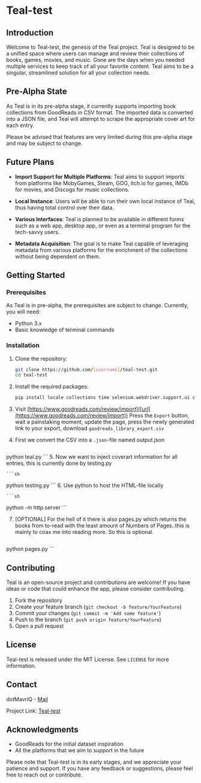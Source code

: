 # Teal-test

## Introduction

Welcome to Teal-test, the genesis of the Teal project. Teal is designed to be a unified space where users can manage and review their collections of books, games, movies, and music. Gone are the days when you needed multiple services to keep track of all your favorite content. Teal aims to be a singular, streamlined solution for all your collection needs.

## Pre-Alpha State

As Teal is in its pre-alpha stage, it currently supports importing book collections from GoodReads in CSV format. The imported data is converted into a JSON file, and Teal will attempt to scrape the appropriate cover art for each entry.

Please be advised that features are very limited during this pre-alpha stage and may be subject to change.

## Future Plans

- **Import Support for Multiple Platforms**: Teal aims to support imports from platforms like MobyGames, Steam, GOG, itch.io for games, IMDb for movies, and Discogs for music collections.

- **Local Instance**: Users will be able to run their own local instance of Teal, thus having total control over their data.

- **Various Interfaces**: Teal is planned to be available in different forms such as a web app, desktop app, or even as a terminal program for the tech-savvy users.

- **Metadata Acquisition**: The goal is to make Teal capable of leveraging metadata from various platforms for the enrichment of the collections without being dependent on them.

## Getting Started

### Prerequisites

As Teal is in pre-alpha, the prerequisites are subject to change. Currently, you will need:

- Python 3.x
- Basic knowledge of terminal commands

### Installation

1. Clone the repository:
    ```sh
    git clone https://github.com/[username]/teal-test.git
    cd teal-test
    ```

2. Install the required packages:
    ```sh
    pip install locale collections time selenium.webdriver.support.ui csv json selenium selenium.webdriver.support os ast selenium.webdriver.common.by bs4
    ```

3. Visit [https://www.goodreads.com/review/import]([url](https://www.goodreads.com/review/import))
Press the `Export` button, wait a painstaking moment, update the page, press the newly generated link to your export, download `goodreads_library_export.csv`

4. First we convert the CSV into a `.json`-file named output.json
    ```sh
python teal.py
    ```
5. Now we want to inject coverart information for all entries, this is currently done by testing.py

    ```sh
python testing.py
    ```
6. Use python to host the HTML-file locally 

    ```sh
python -m http.server
    ```
    
7. [OPTIONAL] For the hell of it there is also pages.py which returns the books from to-read with the least amount of Numbers of Pages..this is mainly to coax me into reading more. So this is optional.

    ```sh
python pages.py
    ```
    

## Contributing

Teal is an open-source project and contributions are welcome! If you have ideas or code that could enhance the app, please consider contributing.

1. Fork the repository
2. Create your feature branch (`git checkout -b feature/YourFeature`)
3. Commit your changes (`git commit -m 'Add some feature'`)
4. Push to the branch (`git push origin feature/YourFeature`)
5. Open a pull request

## License

Teal-test is released under the MIT License. See `LICENSE` for more information.

## Contact

dotMavriQ - [Mail](dotmavriq@dotmavriq.life) 

Project Link: [Teal-test](https://github.com/dotMavriQ/teal-test/)

## Acknowledgments

- GoodReads for the initial dataset inspiration
- All the platforms that we aim to support in the future

Please note that Teal-test is in its early stages, and we appreciate your patience and support. If you have any feedback or suggestions, please feel free to reach out or contribute.
